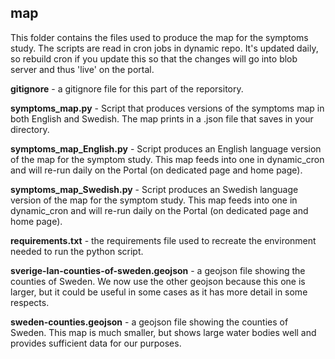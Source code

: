 ## map

This folder contains the files used to produce the map for the symptoms study. The scripts are read in cron jobs in dynamic repo. It's updated daily, so rebuild cron if you update this so that the changes will go into blob server and thus 'live' on the portal. 

**gitignore** - a gitignore file for this part of the reporsitory.

**symptoms_map.py** - Script that produces versions of the symptoms map in both English and Swedish. The map prints in a .json file that saves in your directory.

**symptoms_map_English.py** - Script produces an English language version of the map for the symptom study. This map feeds into one in dynamic_cron and will re-run daily on the Portal (on dedicated page and home page).

**symptoms_map_Swedish.py** - Script produces an Swedish language version of the map for the symptom study. This map feeds into one in dynamic_cron and will re-run daily on the Portal (on dedicated page and home page).

**requirements.txt** - the requirements file used to recreate the environment needed to run the python script.

**sverige-lan-counties-of-sweden.geojson** - a geojson file showing the counties of Sweden. We now use the other geojson because this one is larger, but it could be useful in some cases as it has more detail in some respects. 

**sweden-counties.geojson** - a geojson file showing the counties of Sweden. This map is much smaller, but shows large water bodies well and provides sufficient data for our purposes.
